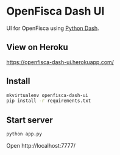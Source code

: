 # OpenFisca Dash UI

UI for OpenFisca using [Python Dash](https://dash.plot.ly/).

## View on Heroku

https://openfisca-dash-ui.herokuapp.com/

## Install

```bash
mkvirtualenv openfisca-dash-ui
pip install -r requirements.txt
```

## Start server

```bash
python app.py
```

Open http://localhost:7777/
